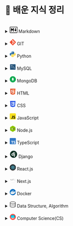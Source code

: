 # 📝 배운 지식 정리

<br>

[//]: # "마크다운"

<details>
<summary><img src="./logo/markdown.png" width="25" height="20"/> Markdown</summary>
<div markdown="1">

- [Markdown](Markdown/Markdown.md)

</div>
</details>

<br>

[//]: # "GIT"

<details>
<summary><img src="./logo/git.png" width="20" height="20"/> GIT</summary>
<div markdown="1">

- [Git](Git/Git.md)
- [GitHub](Git/GitHub.md)
- [Branch](Git/Branch.md)
- [GitHub Flow](Git/GitHub_Flow.md)
- [GitHub action](Git/GitHub_action.md)

</div>
</details>

<br>

[//]: # "파이썬"

<details>
<summary><img src="./logo/python.png" width="20" height="20"/> Python</summary>
<div markdown="1">

- [기초](Python/Python_Basics.md)
- [리스트](Python/Python_List.md)
- [String Formatting](Python/Python_String_Formatting.md)
- [형 변환](Python/Python_Typecasting.md)
- [제어문](Python/Python_Control_Statement.md)
- [문자열](Python/Python_String.md)
- [함수](Python/Python_Function.md)
- [딕셔너리](Python/Python_Dictionary.md)
- [모듈, 패키지, 라이브러리](Python/Python_Module.md)
- [에러, 예외처리](Python/Python_Error.md)
- [스택, 큐](Python/Python_Stack_Queue.md)
- [파일 입출력](Python/Python_File.md)
- [튜플, 세트](Python/Python_Tuple_Set.md)
- [메서드](Python/Python_Method.md)
- [힙](Python/Python_Heap.md)
- [사용자 정의 함수](Python/Python_User_Function.md)
- [이차원 리스트](Python/Python_matrix.md)
- [클래스](Python/Python_Class.md)
- [데코레이터](Python/Python_Decorator.md)
- [응용 및 심화](Python/Python_Deepen.md)
- [가상환경](Python/Python_Virtual_environments.md)
- [API](Python/Python_API.md)

</div>
</details>

<br>

[//]: # "mysql"

<details>
<summary><img src="./logo/mysql.png" width="20" height="20"/> MySQL</summary>
<div markdown="1">

- [데이터 베이스](MySQL/Database.md)
- [관계형 데이터 베이스](MySQL/Relational_Database.md)
- [MySQL Workbench](MySQL/MySQL_Workbench.md)
- [SQL 기초](MySQL/MySQL_Basics.md)
- [단일 테이블 쿼리](MySQL/MySQL_Single_Table_Queries.md)
- [테이블 관리하기](MySQL/MySQL_Managing_Tables.md)
- [테이블 조작하기](MySQL/MySQL_Modifying_Data.md)
- [다중 테이블 쿼리](MySQL/MySQL_Multi_Table_Queries.md)

<!-- -   [중첩 쿼리]()
-   [트랜잭션, 트리거]()
-   [정규화, 데이터 모델링]() -->

</div>
</details>

<br>

[//]: # "postgresql"

[//]: # "<details>"

[//]: # '<summary><img src="./logo/postgresql.png" width="20" height="20"/> PostgreSQL</summary>'

[//]: # '<div markdown="1">'

[//]: # "</div>"

[//]: # "</details>"

[//]: # "<br>"

[//]: # "mongodb"

<details>
<summary><img src="./logo/mongodb.png" width="20" height="20"/> MongoDB</summary>
<div markdown="1">

- [MongoDB 소개](MongoDB/MongoDB_Intro.md)
- [MongoDB 사용하기](MongoDB/MongoDB_Using.md)

</div>
</details>

<br>

[//]: # "html"

<details>
<summary><img src="./logo/html.png" width="20" height="20"/> HTML</summary>
<div markdown="1">

- [웹 소개](HTML/Web_intro.md)
- [HTML 소개](HTML/HTML_intro.md)
- [Tags]()

</div>
</details>

<br>

[//]: # "css"

<details>
<summary><img src="./logo/css.png" width="20" height="20"/> CSS</summary>
<div markdown="1">

- [CSS 소개](CSS/CSS_intro.md)
- [Box Model](CSS/CSS_Box_model.md)
- [포지션](CSS/CSS_Positioning.md)
- [Float](CSS/CSS_Floating.md)
- [Flexbox](CSS/CSS_Flexbox.md)
- [Semantic](CSS/CSS_Semantic.md)
- [Media Query]()
- [Pseudo Class & Elements]()

</div>
</details>

<br>

[//]: # "sass"

[//]: # "<details>"

[//]: # '<summary><img src="./logo/sass.png" width="20" height="20"/> Sass</summary>'

[//]: # '<div markdown="1">'

[//]: # "</div>"

[//]: # "</details>"

[//]: # "<br>"

[//]: # "javascript"

<details>
<summary><img src="./logo/javascript.png" width="20" height="20"/> JavaScript</summary>
<div markdown="1">

- [자바스크립트 역사](JavaScript/JS_History.md)
- [DOM](JavaScript/JS_DOM.md)
- [기초 문법](JavaScript/JS_Basic_syntax.md)
- [함수](JavaScript/JS_Function.md)
- [객체](JavaScript/JS_Object.md)
- [배열](JavaScript/JS_Array.md)
- [이벤트 조작하기](JavaScript/JS_Event.md)
- [동기 & 비동기](JavaScript/JS_Asynchronous.md)
- [Promise](JavaScript/JS_Promise.md)
- [async & await](JavaScript/JS_async,await.md)
- [API & fetch](JavaScript/JS_API,fetch.md)
- [try & catch](JavaScript/JS_try,catch.md)
- [Closure](JavaScript/JS_closure.md)

</div>
</details>

<br>

[//]: # (nodejs)

<details>
<summary><img src="./logo/nodejs.png" width="20" height="20"/> Node.js</summary>
<div markdown="1">

- [Node.js 소개](Nodejs/Nodejs_intro.md)
- [Blocking & Non-blocking](Nodejs/Nodejs_blocking_nonblocking.md)
- [프로세스 및 스레드](Nodejs/Nodejs_process_thread.md)
- [Event Emitter](Nodejs/Nodejs_Event_Emitter.md)
- [모듈 & 패키지](Nodejs/Nodejs_module_package.md)

</div>
</details>

<br>

[//]: # "typescript"

<details>
<summary><img src="./logo/typescript.png" width="20" height="20"/> TypeScript</summary>
<div markdown="1">

- [타입스크립트 소개](TypeScript/TS_intro.md)
- [개발환경 구축](TypeScript/TS_Setting.md)
- [기본 특징](TypeScript/TS_Basic_feature.md)
- [타입 시스템](TypeScript/TS_Type_system.md)
- [변수](TypeScript/TS_Variable.md)
- [타입 추론](TypeScript/TS_Type_assertion.md)
- [호출 시그니쳐](TypeScript/TS_call_signatures.md)
- [오버로딩](TypeScript/TS_overloading.md)
- [다형성 - Generics](TypeScript/TS_Polymorphism_Generics.md)
- [클래스](TypeScript/TS_classes.md)
- [Interfaces](TypeScript/TS_Interfaces.md)
- [TypeScript 프로젝트 시작하기](TypeScript/TS_start_project_with_typescript.md)
- [TypeScript 프로젝트 - Lib & Declaration Files](TypeScript/TS_Lib_Declaration_Files.md)
- [TypeScript 프로젝트 - JSDoc](TypeScript/TS_JSDoc.md)
- [효율적인 개발환경 구축](TypeScript/TS_efficient.md)

</div>
</details>

<br>

[//]: # "java"

[//]: # "<details>"

[//]: # '<summary><img src="./logo/java.png" width="20" height="20"/> Java</summary>'

[//]: # '<div markdown="1">'

[//]: # "</div>"

[//]: # "</details>"

[//]: # "<br>"

[//]: # "spring"

[//]: # "<details>"

[//]: # '<summary><img src="./logo/spring.png" width="20" height="20"/> Spring</summary>'

[//]: # '<div markdown="1">'

[//]: # "</div>"

[//]: # "</details>"

[//]: # "<br>"

[//]: # "django"

<details>
<summary><img src="./logo/django.png" width="25" height="25"/> Django</summary>
<div markdown="1">

- [Django 소개](Django/Django_intro.md)
- [Setting (가상환경 생성~앱 생성)](Django/Django_Setting.md)
- [Django 디자인 패턴](Django/Django_Design_pattern.md)
- [Template](Django/Django_Template.md)
- [URLs](Django/Django_URLs.md)
- [Model](Django/Django_Model.md)
- [ORM](Django/Django_ORM.md)
- [View의 ORM](Django/Django_View_with_ORM.md)
- [Form](Django/Django_Form.md)
- [HTTP requests (GET/POST)](Django/Django_HTTP_requests_GET_POST.md)
- [Authentication](Django/Django_Authentication.md)
- [Static Files](Django/Django_Static_files.md)
- [N:1 관계 (Comment & Article)](Django/Django_Many_to_one_relationships_article_comment.md)
- [N:1 관계 (Comment & Article & User)](Django/Django_Many_to_one_relationships_article_comment_user.md)
- [M:N 관계 (Like 기능)](Django/Django_Many_to_many_relationships_like.md)
- [M:N 관계 (Follow 기능)](Django/Django_Many_to_many_relationships_follow.md)
- [Ajax를 이용한 비동기 요청](Django/Django_asynchronous_with_Ajax.md)
- [Fixtures](Django/Django_Fixtures.md)
- [Query 향상시키기](Django/Django_Improve_query.md)
- [REST API](Django/REST_API.md)
- [HTTP requests (PUT/PATCH)](Django/PUT&PATCH.md)

</div>
</details>

<br>

[//]: # "reactjs"

<details>
<summary><img src="./logo/react.png" width="20" height="20"/> React.js</summary>
<div markdown="1">

- [리액트 소개](Reactjs/React_intro.md)
- [리액트 앱 만들기](Reactjs/Create_React_App.md)
- [JSX](Reactjs/React_JSX.md)
- [State](Reactjs/React_State.md)
- [Props](Reactjs/React_Props.md)
- [Suspense]()

</div>
</details>

<br>

[//]: # "nextjs"

<details>
<summary><img src="./logo/nextjs.png" width="20" height="20"/> Next.js</summary>
<div markdown="1">

- [Next.js 소개 및 프로젝트 생성](Nextjs/Nextjs_intro.md)
- [Library vs Framework](Nextjs/Nextjs_Library_Framework.md)
- [Routing](Nextjs/Nextjs_Routing.md)
- [not-found, Link, useRouter, usePathname, Rendering](Nextjs/Nextjs_not-found_Link_useRouter_usePathname_Rendering.md)
- [Client/Server component 비교](Nextjs)
- [layout, metadata](Nextjs/Nextjs_layout_metadata.md)
- [Dynamic Routes](Nextjs/Nextjs_Dynamic_Routes.md)
- [Data Fetching](Nextjs/Nextjs_Data_Fetching.md)
- [Loading component](Nextjs/Nextjs_Loading_component.md)
- [Suspense](Nextjs/Nextjs_Suspense.md)
- [Error Handling](Nextjs/Nextjs_Error_Handling.md)
- [CSS modules](Nextjs/Nextjs_CSS_modules.md)
- [Deployment](Nextjs/Nextjs_Deployment.md)
- [Revalidation]()

</div>
</details>

<br>

[//]: # "vuejs"

[//]: # "<details>"

[//]: # '<summary><img src="./logo/vuejs.png" width="20" height="20"/> Vue.js</summary>'

[//]: # '<div markdown="1">'

[//]: # "</div>"

[//]: # "</details>"

[//]: # "<br>"

[//]: # "angularjs"

[//]: # "<details>"

[//]: # '<summary><img src="./logo/angularjs.png" width="20" height="20"/> Angular.js</summary>'

[//]: # '<div markdown="1">'

[//]: # "</div>"

[//]: # "</details>"

[//]: # "<br>"

[//]: # "sveltejs"

[//]: # "<details>"

[//]: # '<summary><img src="./logo/sveltejs.png" width="20" height="20"> Svelte.js</summary>'

[//]: # '<div markdown="1">'

[//]: # "</div>"

[//]: # "</details>"

[//]: # "<br>"

[//]: # "threejs"

[//]: # "<details>"

[//]: # '<summary><img src="./logo/threejs.png" width="20" height="20"/> Three.js</summary>'

[//]: # '<div markdown="1">'

[//]: # "</div>"

[//]: # "</details>"

[//]: # "<br>"

[//]: # "r3f"

[//]: # "<details>"

[//]: # '<summary><img src="./logo/react.png" width="20" height="20"/> R3F(React Three Fiber)</summary>'

[//]: # '<div markdown="1">'

[//]: # "</div>"

[//]: # "</details>"

[//]: # "<br>"

[//]: # "Bun"

[//]: # "<details>"

[//]: # '<summary><img src="./logo/bun.png" width="20" height="20"> Bun</summary>'

[//]: # '<div markdown="1">'

[//]: # "</div>"

[//]: # "</details>"

[//]: # "<br>"

[//]: # "GraphQL"

[//]: # "<details>"

[//]: # '<summary><img src="./logo/graphql.png" width="20" height="20"> GraphQL</summary>'

[//]: # '<div markdown="1">'

[//]: # "</div>"

[//]: # "</details>"

[//]: # "<br>"

[//]: # "docker"

<details>
<summary><img src="./logo/docker.png" width="20" height="20"/> Docker</summary>
<div markdown="1">

- [Docker 소개](Docker/Docker_intro.md)
- [Docker 설치](Docker/Docker_install.md)
- [Docker 사용 흐름](Docker/Docker_simple_flow.md)
- [이미지로 컨테이너 생성](Docker/Docker_Creating_container.md)
- [도커 이미지 생성하는 순서](Docker/Docker_Process_creating_image.md)
- [도커 파일 만들기](Docker/Docker_Dockfile.md)
- [도커 파일로 도커 이미지 만들기](Docker/Docker_image.md)
- [리액트를 위한 도커 파일 작성](Docker/Docker_Dockerfile_for_react.md)

</div>
</details>

<br/>

[//]: # "kubernetes"

[//]: # "<details>"

[//]: # '<summary><img src="./logo/kubernetes.png" width="20" height="20"/> Kubernetes</summary>'

[//]: # '<div markdown="1">'

[//]: # "</div>"

[//]: # "</details>"

[//]: # "<br>"

[//]: # "data structure, algorithm"

<details>
<summary><img src="./logo/algorithm.png" width="20" height="20"/> Data Structure, Algorithm</summary>
<div markdown="1">

- [데이터 입출력]()
- [시간복잡도, 빅오 표기법](Algorithm/Algorithm_Time_Complexity.md)
- [스택(Stack), 큐(Queue)](Algorithm/Algorithm_stack_queue.md)
- [우선순위 큐(Priority Queue),힙(Heap): 우선순위에 따라 데이터 꺼내는 자료구조](Algorithm/Algorithm_priority_queue_heap.md)
- [트리 자료구조(Tree): 활용도 높은 자료구조](Algorithm/Algorithm_tree.md)
- [바이너리 인덱스 트리(Binary Index Tree): 특수한 목적의 자료구조](Algorithm/Algorithm_binary_indexed_tree.md)

<!-- -   [선택 정렬, 삽입 정렬: 간단하고 기본적인 정렬 알고리즘]()
-   [퀵 정렬, 계수 정렬: 더 빠른 정렬 알고리즘]()
-   [완전탐색(Exhaustive Search)]()
-   [그래프(Graph)]()
-   [깊이우선탐색(DFS), 너비우선탐색(BFS)]()
-   [다익스트라 알고리즘: 하나의 출발지에서 다른 모든 출발지까지 최단 경로 계산]()
-   [플로이드 워셜 알고리즘: 모든 출발지에서 다른 모든 출발지까지 최단 경로 계산]()
-   [벨만 포드 알고리즘: 비용이 음수인 간선이 있을 때 최단 경로를 구하는 법]()
-   [유니온 파인드 자료구조: 서로소 집합을 판단하는 법]()
-   [크루칼 알고리즘: 최소 신장 트리를 찾는 알고리즘]()
-   [최소 공통 조상: 트리에서의 최소 공통 조상을 찾는 알고리즘]()
-   [위상 정렬: 방향성을 거스르지 않도록 전체 노드 나열하기]()
-   [재귀 함수]()
-   [유용한 표준 라이브러리]()
-   [소수 여부를 빠르게 처리하는 알고리즘 모음]()
-   [이진 탐색: 정렬된 데이터에서 빠르게 데이터 찾기]()
-   [동적 계획법: 메모리를 더 소모하여 속도 향상시키는 방법]()
-   [그리디(Greedy): 현재 상황에서 가장 좋아보이는 것만 고르기]()
-   [단순구현(Implementation)]()
-   [투 포인터와 구간 합]() -->

</div>
</details>

<br>

[//]: # "computer science"

<details>
<summary><img src="./logo/computer_science.png" width="20" height="20"/> Computer Science(CS)</summary>
<div markdown="1">

- [CS_CLI](Computer_Science/CS_CLI.md)
- [CS_Server](Computer_Science/CS_Server.md)
- [CS\_디자인 패턴과 프로그래밍 패러다임](Computer_Science/CS_Design_pattern_Programming_paradigm.md)
- [CS_Cookie & Session](Computer_Science/CS_Cookie,Session.md)
- [OS\_운영체제 개요](Computer_Science/OS_운영체제_개요.md)

</div>
</details>
